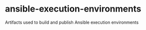 # ansible-execution-environments
Artifacts used to build and publish Ansible execution environments
